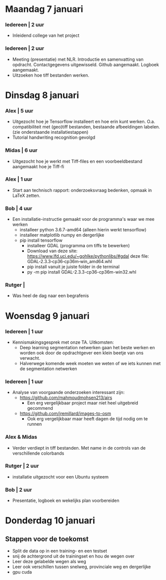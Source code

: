 # Maandag 7 januari 
### Iedereen | 2 uur
- Inleidend college van het project 
### Iedereen | 2 uur
- Meeting (presentatie) met NLR. Introductie en samenvatting van opdracht. Contactgegevens uitgewisseld. Github aangemaakt. Logboek aangemaakt.
- Uitzoeken hoe tiff bestanden werken.

# Dinsdag 8 januari
### Alex | 5 uur
- Uitgezocht hoe je Tensorflow installeert en hoe erin kunt werken. O.a. compatibiliteit met (geo)tiff bestanden, bestaande afbeeldingen labelen. (zie onderstaande installatiestappen)
- Tutorial handwriting recognition gevolgd
### Midas | 6 uur
- Uitgezocht hoe je werkt met Tiff-files en een voorbeeldbestand aangemaakt hoe je Tiff-fi
### Alex | 1 uur
- Start aan technisch rapport: onderzoeksvraag bedenken, opmaak in LaTeX zetten.

### Bob | 4 uur
- Een installatie-instructie gemaakt voor de programma's waar we mee werken
    - installeer python 3.6.7-amd64 (alleen hierin werkt tensorflow)
    - installeer matplotlib numpy en dergerlijke
    - pip install tensorflow
        - installeer GDAL (programma om tiffs te bewerken)   
        - Download van deze site: https://www.lfd.uci.edu/~gohlke/pythonlibs/#gdal deze file: GDAL‑2.3.3‑cp36‑cp36m‑win_amd64.whl
        - pip install vanuit je juiste folder in de terminal
        - py -m pip install GDAL-2.3.3-cp36-cp36m-win32.whl

### Rutger |
- Was heel de dag naar een begrafenis


# Woensdag 9 januari
### Iedereen | 1 uur
- Kennismakingsgesprek met onze TA. Uitkomsten:
    - Deep learning segmentation netwerken gaan het beste werken en worden ook door de opdrachtgever een klein beetje van ons verwacht.
    - Halverwege komende week moeten we weten of we iets kunnen met de segmentation netwerken
### Iedereen | 1 uur
- Analyse van voorgaande onderzoeken interessant zijn:
    - https://github.com/mahmoudmohsen213/airs
        - Een erg vergelijkbaar project maar niet heel uitgebreid gecommend
    - https://github.com/jremillard/images-to-osm
        - Ook erg vergelijkbaar maar heeft dagen de tijd nodig om te runnen
### Alex & Midas
- Verder verdiept in tiff bestanden. Met name in de controls van de verschillende colorbands
### Rutger | 2 uur
- installatie uitgezocht voor een Ubuntu systeem
### Bob | 2 uur
- Presentatie, logboek en wekelijks plan voorbereiden

# Donderdag 10 januari


## Stappen voor de toekomst
- Split de data op in een training- en een testset
- snij de achtergrond uit de trainingset en hou de wegen over
- Leer deze gelabelde wegen als weg
- Leer ook verschillen tussen snelweg, provinciale weg en dergerlijke
- gpu cuda
